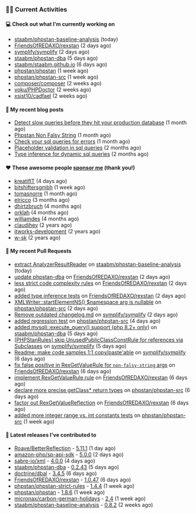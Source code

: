 ### 👨‍💻 Current Activities


#### 💻 Check out what I'm currently working on

- [staabm/phpstan-baseline-analysis](https://github.com/staabm/phpstan-baseline-analysis) (today)
- [FriendsOfREDAXO/rexstan](https://github.com/FriendsOfREDAXO/rexstan) (2 days ago)
- [symplify/symplify](https://github.com/symplify/symplify) (2 days ago)
- [staabm/phpstan-dba](https://github.com/staabm/phpstan-dba) (5 days ago)
- [staabm/staabm.github.io](https://github.com/staabm/staabm.github.io) (6 days ago)
- [phpstan/phpstan](https://github.com/phpstan/phpstan) (1 week ago)
- [phpstan/phpstan-src](https://github.com/phpstan/phpstan-src) (1 week ago)
- [composer/composer](https://github.com/composer/composer) (2 weeks ago)
- [voku/PHPDoctor](https://github.com/voku/PHPDoctor) (2 weeks ago)
- [xsist10/cadfael](https://github.com/xsist10/cadfael) (2 weeks ago)


#### 📜 My recent blog posts

- [Detect slow queries before they hit your production database](https://staabm.github.io/2022/08/16/phpstan-dba-query-plan-analysis.html) (1 month ago)
- [Phpstan Non Falsy String](https://staabm.github.io/2022/08/11/phpstan-non-falsy-string.html) (1 month ago)
- [Check your sql queries for errors](https://staabm.github.io/2022/08/05/phpstan-dba-syntax-error-detection.html) (1 month ago)
- [Placeholder validation in sql queries](https://staabm.github.io/2022/07/30/phpstan-dba-placeholder-validation.html) (2 months ago)
- [Type inference for dynamic sql queries](https://staabm.github.io/2022/07/23/phpstan-dba-inference-placeholder.html) (2 months ago)


#### ❤️ These awesome people [sponsor me](https://github.com/sponsors/staabm) (thank you!)

- [kreatifIT](https://github.com/kreatifIT) (4 days ago)
- [bitshiftersgmbh](https://github.com/bitshiftersgmbh) (1 week ago)
- [tomasnorre](https://github.com/tomasnorre) (1 month ago)
- [elricco](https://github.com/elricco) (3 months ago)
- [dhirtzbruch](https://github.com/dhirtzbruch) (4 months ago)
- [orklah](https://github.com/orklah) (4 months ago)
- [williamdes](https://github.com/williamdes) (4 months ago)
- [claudihey](https://github.com/claudihey) (2 years ago)
- [itworks-development](https://github.com/itworks-development) (2 years ago)
- [w-sk](https://github.com/w-sk) (2 years ago)


#### 🔨 My recent Pull Requests

- [extract AnalyzerResultReader](https://github.com/staabm/phpstan-baseline-analysis/pull/72) on [staabm/phpstan-baseline-analysis](https://github.com/staabm/phpstan-baseline-analysis) (today)
- [update phpstan-dba](https://github.com/FriendsOfREDAXO/rexstan/pull/146) on [FriendsOfREDAXO/rexstan](https://github.com/FriendsOfREDAXO/rexstan) (2 days ago)
- [less strict code complexity rules](https://github.com/FriendsOfREDAXO/rexstan/pull/145) on [FriendsOfREDAXO/rexstan](https://github.com/FriendsOfREDAXO/rexstan) (2 days ago)
- [added type inference tests](https://github.com/FriendsOfREDAXO/rexstan/pull/144) on [FriendsOfREDAXO/rexstan](https://github.com/FriendsOfREDAXO/rexstan) (2 days ago)
- [XMLWriter::startElementNS() $namespace arg is nullable](https://github.com/phpstan/phpstan-src/pull/1772) on [phpstan/phpstan-src](https://github.com/phpstan/phpstan-src) (2 days ago)
- [Remove outdated changelog.md](https://github.com/symplify/symplify/pull/4416) on [symplify/symplify](https://github.com/symplify/symplify) (2 days ago)
- [added regression test](https://github.com/phpstan/phpstan-src/pull/1762) on [phpstan/phpstan-src](https://github.com/phpstan/phpstan-src) (4 days ago)
- [added mysqli::execute_query() support (php 8.2&#43; only)](https://github.com/staabm/phpstan-dba/pull/430) on [staabm/phpstan-dba](https://github.com/staabm/phpstan-dba) (5 days ago)
- [[PHPStanRules] skip UnusedPublicClassConstRule for references via Subclasses](https://github.com/symplify/symplify/pull/4413) on [symplify/symplify](https://github.com/symplify/symplify) (5 days ago)
- [Readme: make code samples 1:1 copy/paste&#39;able](https://github.com/symplify/symplify/pull/4410) on [symplify/symplify](https://github.com/symplify/symplify) (6 days ago)
- [fix false positive in RexGetValueRule for `non-falsy-string` args](https://github.com/FriendsOfREDAXO/rexstan/pull/140) on [FriendsOfREDAXO/rexstan](https://github.com/FriendsOfREDAXO/rexstan) (6 days ago)
- [implement RexGetValueRule rule](https://github.com/FriendsOfREDAXO/rexstan/pull/138) on [FriendsOfREDAXO/rexstan](https://github.com/FriendsOfREDAXO/rexstan) (6 days ago)
- [declare more precise getClass* return types](https://github.com/phpstan/phpstan-src/pull/1754) on [phpstan/phpstan-src](https://github.com/phpstan/phpstan-src) (6 days ago)
- [factor out RexGetValueReflection](https://github.com/FriendsOfREDAXO/rexstan/pull/137) on [FriendsOfREDAXO/rexstan](https://github.com/FriendsOfREDAXO/rexstan) (6 days ago)
- [added more integer range vs. int constants tests](https://github.com/phpstan/phpstan-src/pull/1750) on [phpstan/phpstan-src](https://github.com/phpstan/phpstan-src) (1 week ago)


#### 🔭 Latest releases I've contributed to

- [Roave/BetterReflection](https://github.com/Roave/BetterReflection) - [5.11.1](https://github.com/Roave/BetterReflection/releases/tag/5.11.1) (1 day ago)
- [amazon-php/sp-api-sdk](https://github.com/amazon-php/sp-api-sdk) - [5.0.0](https://github.com/amazon-php/sp-api-sdk/releases/tag/5.0.0) (2 days ago)
- [sabre-io/xml](https://github.com/sabre-io/xml) - [4.0.0](https://github.com/sabre-io/xml/releases/tag/4.0.0) (4 days ago)
- [staabm/phpstan-dba](https://github.com/staabm/phpstan-dba) - [0.2.43](https://github.com/staabm/phpstan-dba/releases/tag/0.2.43) (5 days ago)
- [doctrine/dbal](https://github.com/doctrine/dbal) - [3.4.5](https://github.com/doctrine/dbal/releases/tag/3.4.5) (6 days ago)
- [FriendsOfREDAXO/rexstan](https://github.com/FriendsOfREDAXO/rexstan) - [1.0.47](https://github.com/FriendsOfREDAXO/rexstan/releases/tag/1.0.47) (6 days ago)
- [phpstan/phpstan-strict-rules](https://github.com/phpstan/phpstan-strict-rules) - [1.4.4](https://github.com/phpstan/phpstan-strict-rules/releases/tag/1.4.4) (1 week ago)
- [phpstan/phpstan](https://github.com/phpstan/phpstan) - [1.8.6](https://github.com/phpstan/phpstan/releases/tag/1.8.6) (1 week ago)
- [micronax/carbon-german-holidays](https://github.com/micronax/carbon-german-holidays) - [2.4](https://github.com/micronax/carbon-german-holidays/releases/tag/2.4) (1 week ago)
- [staabm/phpstan-baseline-analysis](https://github.com/staabm/phpstan-baseline-analysis) - [0.8.2](https://github.com/staabm/phpstan-baseline-analysis/releases/tag/0.8.2) (2 weeks ago)
